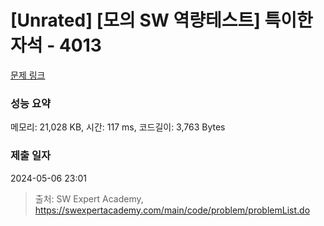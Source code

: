 # [Unrated] [모의 SW 역량테스트] 특이한 자석 - 4013 

[문제 링크](https://swexpertacademy.com/main/code/problem/problemDetail.do?contestProbId=AWIeV9sKkcoDFAVH) 

### 성능 요약

메모리: 21,028 KB, 시간: 117 ms, 코드길이: 3,763 Bytes

### 제출 일자

2024-05-06 23:01



> 출처: SW Expert Academy, https://swexpertacademy.com/main/code/problem/problemList.do